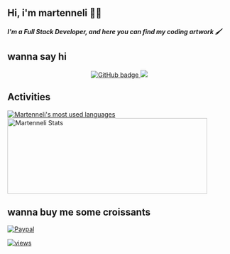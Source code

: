 ## Hi, i'm martenneli 👋🏼

##### I'm a Full Stack Developer, and here you can find my coding artwork 🖌️


## wanna say hi

<p align="center">
  <a href="https://github.com/martenneli?tab=followers">
    <img src="https://img.shields.io/github/followers/martenneli?label=Followers&logo=GitHub&style=for-the-badge" alt="GitHub badge" />
  </a>
  <a href="http://twitter.com/itsmebsimo">
    <img src="https://img.shields.io/twitter/follow/itsmebsimo?label=Twitter&logo=twitter&style=for-the-badge" />
  </a>
</p>

## Activities

<a href="https://github.com/martenneli/">
  <img align="center" src="https://github-readme-stats.vercel.app/api/top-langs/?username=martenneli&layout=compact&theme=omni&hide=html,css" alt="Martenneli's most used languages" />
</a>
<a href="https://github.com/martenneli/">
  <img align="center" height=170 width=450 src="https://github-readme-stats.vercel.app/api?username=martenneli&show_icons=true&theme=omni&count_private=true&include_all_commits=true" alt="Martenneli Stats" />
</a>

## wanna buy me some croissants

[![Paypal](https://img.shields.io/badge/Buy%20me%20a%20croissants-005EA6?style=for-the-badge&logo=appveyor=logo=paypal&link=https://www.paypal.me/Belcheikh/)](https://www.paypal.me/Belcheikh/)

[![views](https://komarev.com/ghpvc/?username=martenneli&label=Profile%20views&color=fe75a9&style=for-the-badge)](https://github.com/martenneli/)